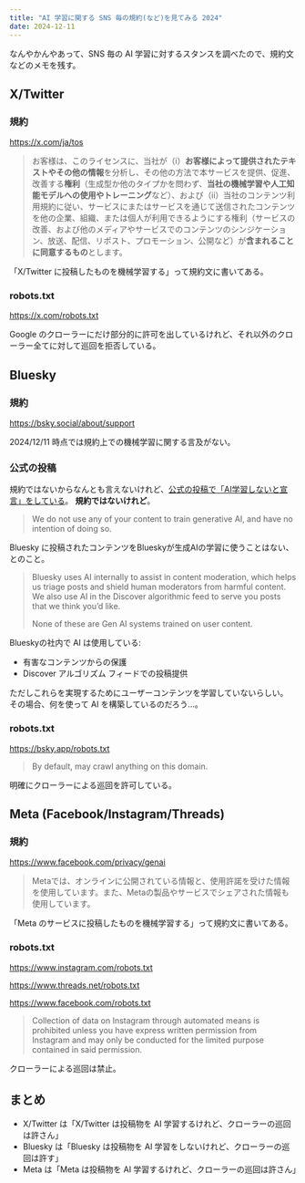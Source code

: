 ```yaml
---
title: "AI 学習に関する SNS 毎の規約(など)を見てみる 2024"
date: 2024-12-11
---
```


なんやかんやあって、SNS 毎の AI 学習に対するスタンスを調べたので、規約文などのメモを残す。

## X/Twitter

### 規約

https://x.com/ja/tos

> お客様は、このライセンスに、当社が（i）**お客様によって提供されたテキストやその他の情報**を分析し、その他の方法で本サービスを提供、促進、改善する**権利**（生成型か他のタイプかを問わず、**当社の機械学習や人工知能モデルへの使用やトレーニング**など）、および（ii）当社のコンテンツ利用規約に従い、サービスにまたはサービスを通じて送信されたコンテンツを他の企業、組織、または個人が利用できるようにする権利（サービスの改善、および他のメディアやサービスでのコンテンツのシンジケーション、放送、配信、リポスト、プロモーション、公開など）が**含まれることに同意するもの**とします。

「X/Twitter に投稿したものを機械学習する」って規約文に書いてある。

### robots.txt

https://x.com/robots.txt

Google のクローラーにだけ部分的に許可を出しているけれど、それ以外のクローラー全てに対して巡回を拒否している。

## Bluesky

### 規約

https://bsky.social/about/support

2024/12/11 時点では規約上での機械学習に関する言及がない。

### 公式の投稿

規約ではないからなんとも言えないけれど、[公式の投稿で「AI学習しないと宣言」をしている](https://bsky.app/profile/bsky.app/post/3layuzbti6s2x)。
**規約ではないけれど**。

> We do not use any of your content to train generative AI, and have no intention of doing so.

Bluesky に投稿されたコンテンツをBlueskyが生成AIの学習に使うことはない、とのこと。

> Bluesky uses AI internally to assist in content moderation, which helps us triage posts and shield human moderators from harmful content. We also use AI in the Discover algorithmic feed to serve you posts that we think you’d like.
>
> None of these are Gen AI systems trained on user content.

Blueskyの社内で AI は使用している:

- 有害なコンテンツからの保護
- Discover アルゴリズム フィードでの投稿提供

ただしこれらを実現するためにユーザーコンテンツを学習していないらしい。
その場合、何を使って AI を構築しているのだろう...。

### robots.txt

https://bsky.app/robots.txt

> By default, may crawl anything on this domain.

明確にクローラーによる巡回を許可している。

## Meta (Facebook/Instagram/Threads)

### 規約

https://www.facebook.com/privacy/genai

> Metaでは、オンラインに公開されている情報と、使用許諾を受けた情報を使用しています。また、Metaの製品やサービスでシェアされた情報も使用しています。

「Meta のサービスに投稿したものを機械学習する」って規約文に書いてある。

### robots.txt

https://www.instagram.com/robots.txt

https://www.threads.net/robots.txt

https://www.facebook.com/robots.txt

> Collection of data on Instagram through automated means is prohibited unless you have express written permission from Instagram and may only be conducted for the limited purpose contained in said permission.

クローラーによる巡回は禁止。

## まとめ

- X/Twitter は「X/Twitter は投稿物を AI 学習するけれど、クローラーの巡回は許さん」
- Bluesky は「Bluesky は投稿物を AI 学習をしないけれど、クローラーの巡回は許す」
- Meta は「Meta は投稿物を AI 学習するけれど、クローラーの巡回は許さん」
